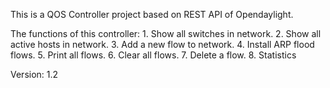 This is a QOS Controller project based on REST API of Opendaylight.

The functions of this controller:
	1. Show all switches in network.
	2. Show all active hosts in network. 
	3. Add a new flow to network.
	4. Install ARP flood flows.
	5. Print all flows.
	6. Clear all flows.
	7. Delete a flow.
	8. Statistics

Version: 1.2